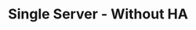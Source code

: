 ---
title: "Single Server - Without HA"
linkTitle: "Single Server - Without HA"
description: "Instructions for Disaster recovery of CORTEX on a single on-premise server without high availability (HA)."
weight: 50
---